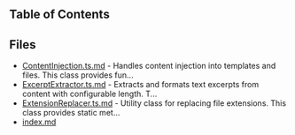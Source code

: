 ## Table of Contents


## Files

- [ContentInjection.ts.md](ContentInjection.ts.md) - Handles content injection into templates and files. This class provides fun...
- [ExcerptExtractor.ts.md](ExcerptExtractor.ts.md) - Extracts and formats text excerpts from content with configurable length. T...
- [ExtensionReplacer.ts.md](ExtensionReplacer.ts.md) - Utility class for replacing file extensions. This class provides static met...
- [index.md](index.md)
